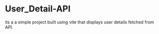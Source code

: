 # User_Detail-API
its a a simple project built using vite that displays user details fetched from API.
